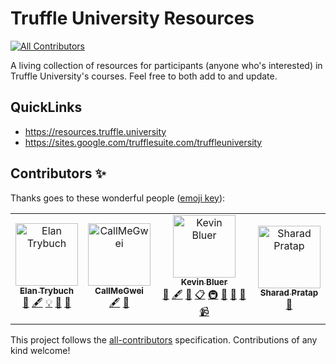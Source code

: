 # Truffle University Resources
[![All Contributors](https://img.shields.io/badge/all_contributors-3-orange.svg?style=flat-square)](#contributors)

A living collection of resources for participants (anyone who's interested) in Truffle University's courses. Feel free to both add to and update.

## QuickLinks

- https://resources.truffle.university
- https://sites.google.com/trufflesuite.com/truffleuniversity

## Contributors ✨

Thanks goes to these wonderful people ([emoji key](https://allcontributors.org/docs/en/emoji-key)):

<!-- ALL-CONTRIBUTORS-LIST:START - Do not remove or modify this section -->
<!-- prettier-ignore -->
<table>
  <tr>
    <td align="center"><a href="http://elan.trybuch.com"><img src="https://avatars0.githubusercontent.com/u/710847?v=4" width="100px;" alt="Elan Trybuch"/><br /><sub><b>Elan Trybuch</b></sub></a><br /><a href="https://github.com/truffleuniversity/resources/commits?author=Elaniobro" title="Documentation">📖</a> <a href="#content-Elaniobro" title="Content">🖋</a> <a href="#example-Elaniobro" title="Examples">💡</a> <a href="#review-Elaniobro" title="Reviewed Pull Requests">👀</a> <a href="#tool-Elaniobro" title="Tools">🔧</a></td>
    <td align="center"><a href="https://www.CallMeGwei.com"><img src="https://avatars2.githubusercontent.com/u/34364155?v=4" width="100px;" alt="CallMeGwei"/><br /><sub><b>CallMeGwei</b></sub></a><br /><a href="#content-CallMeGwei" title="Content">🖋</a> <a href="#review-CallMeGwei" title="Reviewed Pull Requests">👀</a></td>
    <td align="center"><a href="https://kevin.bluer.com"><img src="https://avatars0.githubusercontent.com/u/210755?v=4" width="100px;" alt="Kevin Bluer"/><br /><sub><b>Kevin Bluer</b></sub></a><br /><a href="#ideas-kevinbluer" title="Ideas, Planning, & Feedback">🤔</a> <a href="#content-kevinbluer" title="Content">🖋</a> <a href="#design-kevinbluer" title="Design">🎨</a> <a href="#eventOrganizing-kevinbluer" title="Event Organizing">📋</a> <a href="#infra-kevinbluer" title="Infrastructure (Hosting, Build-Tools, etc)">🚇</a> <a href="#projectManagement-kevinbluer" title="Project Management">📆</a> <a href="#review-kevinbluer" title="Reviewed Pull Requests">👀</a> <a href="#talk-kevinbluer" title="Talks">📢</a> <a href="#video-kevinbluer" title="Videos">📹</a></td>
    <td align="center"><a href="https://github.com/sharad"><img src="https://avatars0.githubusercontent.com/u/110339?v=4" width="100px;" alt="Sharad Pratap"/><br /><sub><b>Sharad Pratap</b></sub></a><br /><a href="https://github.com/truffleuniversity/resources/commits?author=sharad" title="Documentation">📖</a></td>
  </tr>
</table>

<!-- ALL-CONTRIBUTORS-LIST:END -->

This project follows the [all-contributors](https://github.com/all-contributors/all-contributors) specification. Contributions of any kind welcome!